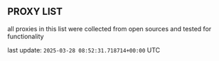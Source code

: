 ## PROXY LIST

all proxies in this list were collected from open sources and tested for functionality

last update: `2025-03-28 08:52:31.718714+00:00` UTC